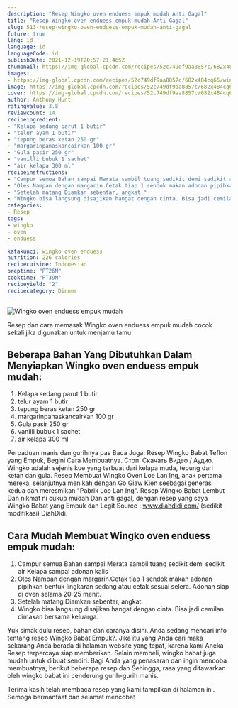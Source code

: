 ```yaml
---
description: "Resep Wingko oven enduess empuk mudah Anti Gagal"
title: "Resep Wingko oven enduess empuk mudah Anti Gagal"
slug: 513-resep-wingko-oven-enduess-empuk-mudah-anti-gagal
future: true
lang: id
language: id
languageCode: id
publishDate: 2021-12-19T20:57:21.465Z 
thumbnail: https://img-global.cpcdn.com/recipes/52c749df9aa8857c/682x484cq65/wingko-oven-enduess-empuk-mudah-foto-resep-utama.png
images:
- https://img-global.cpcdn.com/recipes/52c749df9aa8857c/682x484cq65/wingko-oven-enduess-empuk-mudah-foto-resep-utama.png
image: https://img-global.cpcdn.com/recipes/52c749df9aa8857c/682x484cq65/wingko-oven-enduess-empuk-mudah-foto-resep-utama.png
cover: https://img-global.cpcdn.com/recipes/52c749df9aa8857c/682x484cq65/wingko-oven-enduess-empuk-mudah-foto-resep-utama.png
author: Anthony Hunt
ratingvalue: 3.8
reviewcount: 14
recipeingredient:
- "Kelapa sedang parut 1 butir"
- "telur ayam 1 butir"
- "tepung beras ketan 250 gr"
- "margarinpanaskancairkan 100 gr"
- "Gula pasir 250 gr"
- "vanilli bubuk 1 sachet"
- "air kelapa 300 ml"
recipeinstructions:
- "Campur semua Bahan sampai Merata sambil tuang sedikit demi sedikit air Kelapa sampai adonan kalis"
- "Oles Nampan dengan margarin.Cetak tiap 1 sendok makan adonan pipihkan bentuk lingkaran sedang atau cetak sesuai selera. Adonan siap di oven selama 20-25 menit."
- "Setelah matang Diamkan sebentar, angkat."
- "Wingko bisa langsung disajikan hangat dengan cinta. Bisa jadi cemilan dimakan bersama keluarga."
categories:
- Resep
tags:
- wingko
- oven
- enduess

katakunci: wingko oven enduess 
nutrition: 226 calories
recipecuisine: Indonesian
preptime: "PT26M"
cooktime: "PT39M"
recipeyield: "2"
recipecategory: Dinner
---
```



![Wingko oven enduess empuk mudah](https://img-global.cpcdn.com/recipes/52c749df9aa8857c/682x484cq65/wingko-oven-enduess-empuk-mudah-foto-resep-utama.png)

Resep dan cara memasak  Wingko oven enduess empuk mudah cocok sekali jika digunakan untuk menjamu tamu

<!--inarticleads1-->

## Beberapa Bahan Yang Dibutuhkan Dalam Menyiapkan Wingko oven enduess empuk mudah:

1. Kelapa sedang parut 1 butir
1. telur ayam 1 butir
1. tepung beras ketan 250 gr
1. margarinpanaskancairkan 100 gr
1. Gula pasir 250 gr
1. vanilli bubuk 1 sachet
1. air kelapa 300 ml

Perpaduan manis dan gurihnya pas Baca Juga: Resep Wingko Babat Teflon yang Empuk, Begini Cara Membuatnya. Стоп. Скачать Видео / Аудио. Wingko adalah sejenis kue yang terbuat dari kelapa muda, tepung dari ketan dan gula. Resep Membuat Wingko Oven Loe Lan Ing, anak pertama mereka, selanjutnya menikah dengan Go Giaw Kien seebagai generasi kedua dan meresmikan &#34;Pabrik Loe Lan Ing&#34;. Resep Wingko Babat Lembut Dan nikmat ni cukup mudah Dan anti gagal, dengan resep yang saya Wingko Babat yang Empuk dan Legit Source : www.diahdidi.com/ (sedikit modifikasi) DiahDidi. 

<!--inarticleads2-->

## Cara Mudah Membuat Wingko oven enduess empuk mudah:

1. Campur semua Bahan sampai Merata sambil tuang sedikit demi sedikit air Kelapa sampai adonan kalis
1. Oles Nampan dengan margarin.Cetak tiap 1 sendok makan adonan pipihkan bentuk lingkaran sedang atau cetak sesuai selera. Adonan siap di oven selama 20-25 menit.
1. Setelah matang Diamkan sebentar, angkat.
1. Wingko bisa langsung disajikan hangat dengan cinta. Bisa jadi cemilan dimakan bersama keluarga.


Yuk simak dulu resep, bahan dan caranya disini. Anda sedang mencari info tentang resep Wingko Babat Empuk?. Jika itu yang Anda cari maka sekarang Anda berada di halaman website yang tepat, karena kami Aneka Resep terpercaya siap memberikan. Selain membeli, wingko babat juga mudah untuk dibuat sendiri. Bagi Anda yang penasaran dan ingin mencoba membuatnya, berikut beberapa resep dan Sehingga, rasa yang ditawarkan oleh wingko babat ini cenderung gurih-gurih manis. 

Terima kasih telah membaca resep yang kami tampilkan di halaman ini. Semoga bermanfaat dan selamat mencoba!

